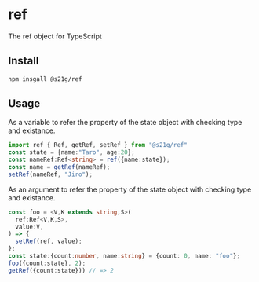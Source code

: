 ref
===
The ref object for TypeScript

Install
-------

```sh
npm insgall @s21g/ref
```

Usage
-----

As a variable to refer the property of the state object with checking type and existance.

```ts
import ref { Ref, getRef, setRef } from "@s21g/ref"
const state = {name:"Taro", age:20};
const nameRef:Ref<string> = ref({name:state});
const name = getRef(nameRef);
setRef(nameRef, "Jiro");
```

As an argument to refer the property of the state object with checking type and existance.

```ts
const foo = <V,K extends string,S>(
  ref:Ref<V,K,S>,
  value:V,
) => {
  setRef(ref, value);  
};
const state:{count:number, name:string} = {count: 0, name: "foo"};
foo({count:state}, 2);
getRef({count:state})) // => 2
```
